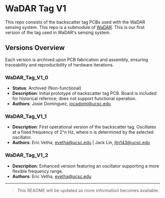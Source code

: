 # WaDAR Tag V1

This repo consists of the backscatter tag PCBs used with the WaDAR sensing system. This repo is a submodule of [WaDAR](https://github.com/jlab-sensing/wadar). This is our first version of the tag used in WaDAR's sensing system.

## Versions Overview

Each version is archived upon PCB fabrication and assembly, ensuring traceability and reproducibility of hardware iterations.

### WaDAR_Tag_V1_0
- **Status**: Archived (Non-functional)
- **Description**: Initial prototype of backscatter tag PCB. Board is included for historical refernce; does not support functional operation.
- **Authors**: Josie Dominguez, jocadomi@ucsc.edu

### WaDAR_Tag_V1_1
- **Description**: First operational version of the backscatter tag. Oscillates at a fixed frequency of 2^n Hz, where n is determined by the selected oscillator. 
- **Authors**: Eric Vetha, evetha@ucsc.edu | Jack Lin, jlin143@ucsc.edu

### WaDAR_Tag_V1_2 
- **Description**: Enhanced version featuring an oscillator supporting a more flexible frequency range.
- **Authors**: Eric Vetha, evetha@ucsc.edu

---

>This README will be updated as more information becomes available.